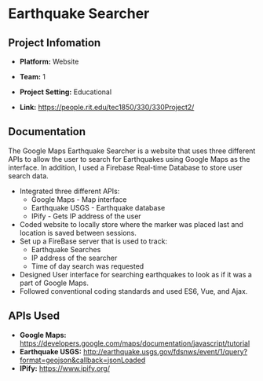 # Earthquake Searcher


## Project Infomation
- **Platform:** Website

- **Team:** 1

- **Project Setting:** Educational

- **Link:** https://people.rit.edu/tec1850/330/330Project2/


## Documentation
The Google Maps Earthquake Searcher is a website that uses three different APIs to allow the user to search for Earthquakes using Google Maps as the interface. In addition, I used a Firebase Real-time Database to store user search data.

- Integrated three different APIs:
  - Google Maps - Map interface
  - Earthquake USGS - Earthquake database
  - IPify - Gets IP address of the user
- Coded website to locally store where the marker was placed last and location is saved between sessions.
- Set up a FireBase server that is used to track:
  - Earthquake Searches​
  - IP address of the searcher
  - Time of day search was requested
- Designed User interface for searching earthquakes to look as if it was a part of Google Maps.
- Followed conventional coding standards and used ES6, Vue, and Ajax.

## APIs Used
- **Google Maps:** https://developers.google.com/maps/documentation/javascript/tutorial
- **Earthquake USGS:** http://earthquake.usgs.gov/fdsnws/event/1/query?format=geojson&callback=jsonLoaded
- **IPify:** https://www.ipify.org/
